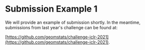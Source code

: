 # Submission Example 1

We will provide an example of submission shortly. In the meantime, submissions from last year's challenge can be found at:

[https://github.com/geomstats/challenge-iclr-2021](https://github.com/geomstats/challenge-iclr-2021).
